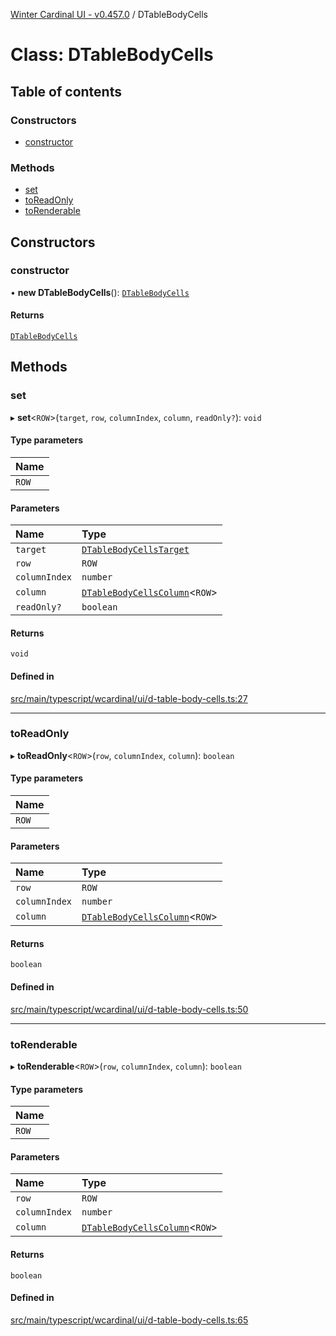 [Winter Cardinal UI - v0.457.0](../index.md) / DTableBodyCells

# Class: DTableBodyCells

## Table of contents

### Constructors

- [constructor](DTableBodyCells.md#constructor)

### Methods

- [set](DTableBodyCells.md#set)
- [toReadOnly](DTableBodyCells.md#toreadonly)
- [toRenderable](DTableBodyCells.md#torenderable)

## Constructors

### constructor

• **new DTableBodyCells**(): [`DTableBodyCells`](DTableBodyCells.md)

#### Returns

[`DTableBodyCells`](DTableBodyCells.md)

## Methods

### set

▸ **set**\<`ROW`\>(`target`, `row`, `columnIndex`, `column`, `readOnly?`): `void`

#### Type parameters

| Name |
| :------ |
| `ROW` |

#### Parameters

| Name | Type |
| :------ | :------ |
| `target` | [`DTableBodyCellsTarget`](../interfaces/DTableBodyCellsTarget.md) |
| `row` | `ROW` |
| `columnIndex` | `number` |
| `column` | [`DTableBodyCellsColumn`](../interfaces/DTableBodyCellsColumn.md)\<`ROW`\> |
| `readOnly?` | `boolean` |

#### Returns

`void`

#### Defined in

[src/main/typescript/wcardinal/ui/d-table-body-cells.ts:27](https://github.com/winter-cardinal/winter-cardinal-ui/blob/v0.457.0/src/main/typescript/wcardinal/ui/d-table-body-cells.ts#L27)

___

### toReadOnly

▸ **toReadOnly**\<`ROW`\>(`row`, `columnIndex`, `column`): `boolean`

#### Type parameters

| Name |
| :------ |
| `ROW` |

#### Parameters

| Name | Type |
| :------ | :------ |
| `row` | `ROW` |
| `columnIndex` | `number` |
| `column` | [`DTableBodyCellsColumn`](../interfaces/DTableBodyCellsColumn.md)\<`ROW`\> |

#### Returns

`boolean`

#### Defined in

[src/main/typescript/wcardinal/ui/d-table-body-cells.ts:50](https://github.com/winter-cardinal/winter-cardinal-ui/blob/v0.457.0/src/main/typescript/wcardinal/ui/d-table-body-cells.ts#L50)

___

### toRenderable

▸ **toRenderable**\<`ROW`\>(`row`, `columnIndex`, `column`): `boolean`

#### Type parameters

| Name |
| :------ |
| `ROW` |

#### Parameters

| Name | Type |
| :------ | :------ |
| `row` | `ROW` |
| `columnIndex` | `number` |
| `column` | [`DTableBodyCellsColumn`](../interfaces/DTableBodyCellsColumn.md)\<`ROW`\> |

#### Returns

`boolean`

#### Defined in

[src/main/typescript/wcardinal/ui/d-table-body-cells.ts:65](https://github.com/winter-cardinal/winter-cardinal-ui/blob/v0.457.0/src/main/typescript/wcardinal/ui/d-table-body-cells.ts#L65)
